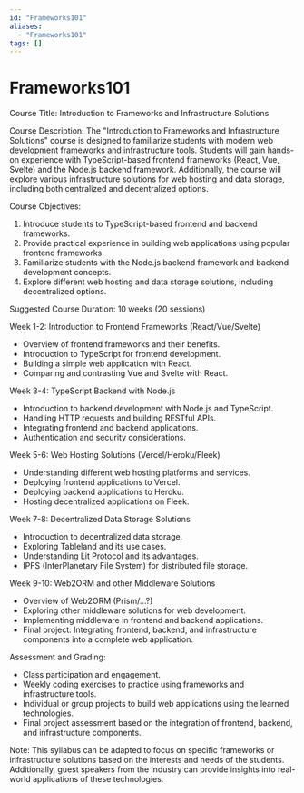 ```yaml
---
id: "Frameworks101"
aliases:
  - "Frameworks101"
tags: []
---
```


# Frameworks101

Course Title: Introduction to Frameworks and Infrastructure Solutions

Course Description:
The "Introduction to Frameworks and Infrastructure Solutions" course is designed to familiarize students with modern web development frameworks and infrastructure tools. Students will gain hands-on experience with TypeScript-based frontend frameworks (React, Vue, Svelte) and the Node.js backend framework. Additionally, the course will explore various infrastructure solutions for web hosting and data storage, including both centralized and decentralized options.

Course Objectives:
1. Introduce students to TypeScript-based frontend and backend frameworks.
2. Provide practical experience in building web applications using popular frontend frameworks.
3. Familiarize students with the Node.js backend framework and backend development concepts.
4. Explore different web hosting and data storage solutions, including decentralized options.

Suggested Course Duration: 10 weeks (20 sessions)

Week 1-2: Introduction to Frontend Frameworks (React/Vue/Svelte)
- Overview of frontend frameworks and their benefits.
- Introduction to TypeScript for frontend development.
- Building a simple web application with React.
- Comparing and contrasting Vue and Svelte with React.

Week 3-4: TypeScript Backend with Node.js
- Introduction to backend development with Node.js and TypeScript.
- Handling HTTP requests and building RESTful APIs.
- Integrating frontend and backend applications.
- Authentication and security considerations.

Week 5-6: Web Hosting Solutions (Vercel/Heroku/Fleek)
- Understanding different web hosting platforms and services.
- Deploying frontend applications to Vercel.
- Deploying backend applications to Heroku.
- Hosting decentralized applications on Fleek.

Week 7-8: Decentralized Data Storage Solutions
- Introduction to decentralized data storage.
- Exploring Tableland and its use cases.
- Understanding Lit Protocol and its advantages.
- IPFS (InterPlanetary File System) for distributed file storage.

Week 9-10: Web2ORM and other Middleware Solutions
- Overview of Web2ORM (Prism/...?)
- Exploring other middleware solutions for web development.
- Implementing middleware in frontend and backend applications.
- Final project: Integrating frontend, backend, and infrastructure components into a complete web application.

Assessment and Grading:
- Class participation and engagement.
- Weekly coding exercises to practice using frameworks and infrastructure tools.
- Individual or group projects to build web applications using the learned technologies.
- Final project assessment based on the integration of frontend, backend, and infrastructure components.

Note: This syllabus can be adapted to focus on specific frameworks or infrastructure solutions based on the interests and needs of the students. Additionally, guest speakers from the industry can provide insights into real-world applications of these technologies.
